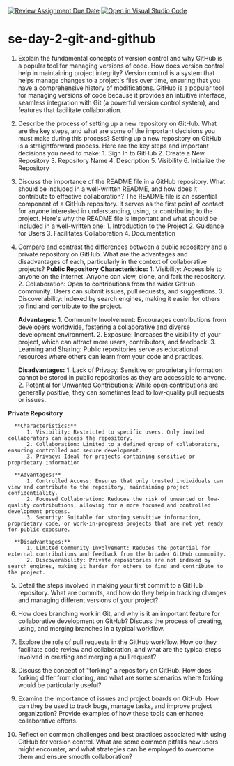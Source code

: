[![Review Assignment Due Date](https://classroom.github.com/assets/deadline-readme-button-22041afd0340ce965d47ae6ef1cefeee28c7c493a6346c4f15d667ab976d596c.svg)](https://classroom.github.com/a/8wgCKhpZ)
[![Open in Visual Studio Code](https://classroom.github.com/assets/open-in-vscode-2e0aaae1b6195c2367325f4f02e2d04e9abb55f0b24a779b69b11b9e10269abc.svg)](https://classroom.github.com/online_ide?assignment_repo_id=18533442&assignment_repo_type=AssignmentRepo)
# se-day-2-git-and-github
1. Explain the fundamental concepts of version control and why GitHub is a popular tool for managing versions of code. How does version control help in maintaining project integrity?
    Version control is a system that helps manage changes to a project's files over time, ensuring that you have a comprehensive history of modifications.
    GitHub is a popular tool for managing versions of code because it provides an intuitive interface, seamless integration with Git (a powerful version control system), and features that facilitate collaboration.

2. Describe the process of setting up a new repository on GitHub. What are the key steps, and what are some of the important decisions you must make during this process?
    Setting up a new repository on GitHub is a straightforward process. Here are the key steps and important decisions you need to make:
        1. Sign In to GitHub
        2. Create a New Repository
        3. Repository Name
        4. Description
        5. Visibility
        6. Initialize the Repository

3. Discuss the importance of the README file in a GitHub repository. What should be included in a well-written README, and how does it contribute to effective collaboration?
    The README file is an essential component of a GitHub repository. It serves as the first point of contact for anyone interested in understanding, using, or contributing to the project.
    Here's why the README file is important and what should be included in a well-written one:
        1. Introduction to the Project
        2. Guidance for Users
        3. Facilitates Collaboration
        4. Documentation

4. Compare and contrast the differences between a public repository and a private repository on GitHub. What are the advantages and disadvantages of each, particularly in the context of collaborative projects?
  **Public Repository**
      **Characteristics:**
          1. Visibility: Accessible to anyone on the internet. Anyone can view, clone, and fork the repository.
          2. Collaboration: Open to contributions from the wider GitHub community. Users can submit issues, pull requests, and suggestions.
          3. Discoverability: Indexed by search engines, making it easier for others to find and contribute to the project.

     **Advantages:**
          1. Community Involvement: Encourages contributions from developers worldwide, fostering a collaborative and diverse development environment.
          2. Exposure: Increases the visibility of your project, which can attract more users, contributors, and feedback.
          3. Learning and Sharing: Public repositories serve as educational resources where others can learn from your code and practices.

      **Disadvantages:**
          1. Lack of Privacy: Sensitive or proprietary information cannot be stored in public repositories as they are accessible to anyone.
          2. Potential for Unwanted Contributions: While open contributions are generally positive, they can sometimes lead to low-quality pull requests or issues.


  **Private Repository**
  
      **Characteristics:**
          1. Visibility: Restricted to specific users. Only invited collaborators can access the repository.
          2. Collaboration: Limited to a defined group of collaborators, ensuring controlled and secure development.
          3. Privacy: Ideal for projects containing sensitive or proprietary information.
          
      **Advantages:**
          1. Controlled Access: Ensures that only trusted individuals can view and contribute to the repository, maintaining project confidentiality.
          2. Focused Collaboration: Reduces the risk of unwanted or low-quality contributions, allowing for a more focused and controlled development process.
          3. Security: Suitable for storing sensitive information, proprietary code, or work-in-progress projects that are not yet ready for public exposure.
    
      **Disadvantages:**
          1. Limited Community Involvement: Reduces the potential for external contributions and feedback from the broader GitHub community.
          2. Discoverability: Private repositories are not indexed by search engines, making it harder for others to find and contribute to the project.


5. Detail the steps involved in making your first commit to a GitHub repository. What are commits, and how do they help in tracking changes and managing different versions of your project?

6. How does branching work in Git, and why is it an important feature for collaborative development on GitHub? Discuss the process of creating, using, and merging branches in a typical workflow.

7. Explore the role of pull requests in the GitHub workflow. How do they facilitate code review and collaboration, and what are the typical steps involved in creating and merging a pull request?

8. Discuss the concept of "forking" a repository on GitHub. How does forking differ from cloning, and what are some scenarios where forking would be particularly useful?

9. Examine the importance of issues and project boards on GitHub. How can they be used to track bugs, manage tasks, and improve project organization? Provide examples of how these tools can enhance collaborative efforts.

10. Reflect on common challenges and best practices associated with using GitHub for version control. What are some common pitfalls new users might encounter, and what strategies can be employed to overcome them and ensure smooth collaboration?
